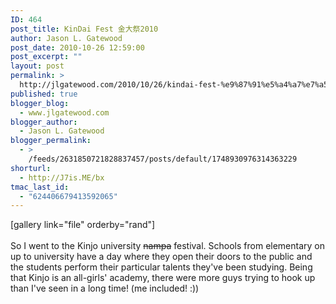 ```yaml
---
ID: 464
post_title: KinDai Fest 金大祭2010
author: Jason L. Gatewood
post_date: 2010-10-26 12:59:00
post_excerpt: ""
layout: post
permalink: >
  http://jlgatewood.com/2010/10/26/kindai-fest-%e9%87%91%e5%a4%a7%e7%a5%ad2010/
published: true
blogger_blog:
  - www.jlgatewood.com
blogger_author:
  - Jason L. Gatewood
blogger_permalink:
  - >
    /feeds/2631850721828837457/posts/default/1748930976314363229
shorturl:
  - http://J7is.ME/bx
tmac_last_id:
  - "624406679413592065"
---
```

[gallery link="file" orderby="rand"]<br /><br />So I went to the Kinjo university <span style="text-decoration: line-through;">nampa</span> festival. Schools from elementary on up to university have a day where they open their doors to the public and the students perform their particular talents they've been studying. Being that Kinjo is an all-girls' academy, there were more guys trying to hook up than I've seen in a long time! (me included! :))